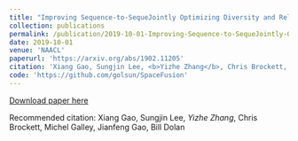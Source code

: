 ```yaml
---
title: "Improving Sequence-to-SequeJointly Optimizing Diversity and Relevance in Neural Response Generation."
collection: publications
permalink: /publication/2019-10-01-Improving-Sequence-to-SequeJointly-Optimizing-Diversity-and-Relevance-in-Neural-Response-Generation
date: 2019-10-01
venue: 'NAACL'
paperurl: 'https://arxiv.org/abs/1902.11205'
citation: 'Xiang Gao, Sungjin Lee, <b>Yizhe Zhang</b>, Chris Brockett, Michel Galley, Jianfeng Gao, Bill Dolan'
code: 'https://github.com/golsun/SpaceFusion'
---
```


[Download paper here](https://arxiv.org/abs/1902.11205)

Recommended citation: Xiang Gao, Sungjin Lee, *Yizhe Zhang*, Chris Brockett, Michel Galley, Jianfeng Gao, Bill Dolan